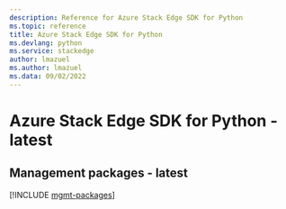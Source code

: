 ```yaml
---
description: Reference for Azure Stack Edge SDK for Python
ms.topic: reference
title: Azure Stack Edge SDK for Python
ms.devlang: python
ms.service: stackedge
author: lmazuel
ms.author: lmazuel
ms.data: 09/02/2022
---
```

# Azure Stack Edge SDK for Python - latest

## Management packages - latest
[!INCLUDE [mgmt-packages](stack-edge-mgmt-index.md)]